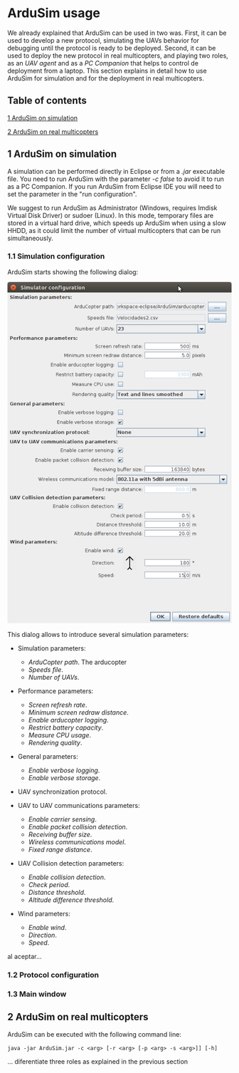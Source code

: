 # ArduSim usage

We already explained that ArduSim can be used in two was. First, it can be used to develop a new protocol, simulating the UAVs behavior for debugging until the protocol is ready to be deployed. Second, it can be used to deploy the new protocol in real multicopters, and playing two roles, as an *UAV agent* and as a *PC Companion* that helps to control de deployment from a laptop. This section explains in detail how to use ArduSim for simulation and for the deployment in real multicopters.

## Table of contents

[1 ArduSim on simulation](#markdown-header-1-ardusim-on-simulation)

[2 ArduSim on real multicopters](#markdown-header-2-ardusim-on-real-multicopters)

## 1 ArduSim on simulation

A simulation can be performed directly in Eclipse or from a *.jar* executable file. You need to run ArduSim with the parameter *-c false* to avoid it to run as a PC Companion. If you run ArduSim from Eclipse IDE you will need to set the parameter in the "run configuration".

We suggest to run ArduSim as Administrator (Windows, requires Imdisk Virtual Disk Driver) or sudoer (Linux). In this mode, temporary files are stored in a virtual hard drive, which speeds up ArduSim when using a slow HHDD, as it could limit the number of virtual multicopters that can be run simultaneously.

### 1.1 Simulation configuration

ArduSim starts showing the following dialog:

![ArduSim configuration dialog](config.png)

This dialog allows to introduce several simulation parameters:

* Simulation parameters:

    * *ArduCopter path*. The arducopter
    * *Speeds file*.
    * *Number of UAVs*.

* Performance parameters:

    * *Screen refresh rate*.
    * *Minimum screen redraw distance*.
    * *Enable arducopter logging*.
    * *Restrict battery capacity*.
    * *Measure CPU usage*.
    * *Rendering quality*.

* General parameters:

    * *Enable verbose logging*.
    * *Enable verbose storage*.

* UAV synchronization protocol.


* UAV to UAV communications parameters:

    * *Enable carrier sensing*.
    * *Enable packet collision detection*.
    * *Receiving buffer size*.
    * *Wireless communications model*.
    * *Fixed range distance*.

* UAV Collision detection parameters:

    * *Enable collision detection*.
    * *Check period*.
    * *Distance threshold*.
    * *Altitude difference threshold*.

* Wind parameters:

    * *Enable wind*.
    * *Direction*.
    * *Speed*.

al aceptar...


### 1.2 Protocol configuration


### 1.3 Main window





## 2 ArduSim on real multicopters



ArduSim can be executed with the following command line:

    java -jar ArduSim.jar -c <arg> [-r <arg> [-p <arg> -s <arg>]] [-h]

... diferentiate three roles as explained in the previous section







[//]: # (Al guardar lo del diálogo results, indicar los ficheros que se guardan con su contenido)